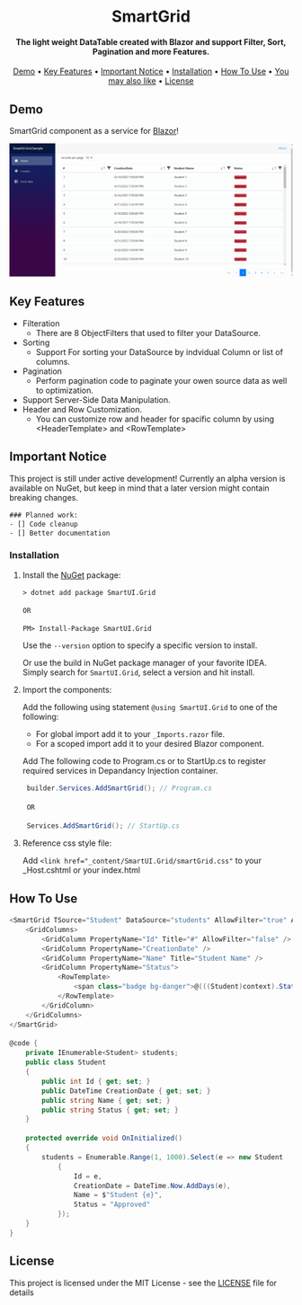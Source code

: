 # <h1 align="center">SmartGrid</h1>

<h4 align="center">The light weight DataTable created with Blazor and support Filter, Sort, Pagination and more Features.</h4>

<p align="center">
  <a href="#key-features">Demo</a> •
  <a href="#key-features">Key Features</a> •
  <a href="#key-features">Important Notice</a> •
  <a href="#how-to-use">Installation</a> •
  <a href="#how-to-use">How To Use</a> •
  <a href="#you-may-also-like">You may also like</a> •
  <a href="#license">License</a>
</p>

## Demo
SmartGrid component as a service for [Blazor](https://blazor.net)!

![demo-img](ReadmeResources/SmartGrid.gif)

## Key Features

* Filteration
  - There are 8 ObjectFilters that used to filter your DataSource.
* Sorting
  - Support For sorting your DataSource by indvidual Column or list of columns. 
* Pagination
  - Perform pagination code to paginate your owen source data as well to optimization.
* Support Server-Side Data Manipulation.
* Header and Row Customization.
  - You can customize row and header for spacific column by using <span>\<HeaderTemplate\></span> and <span>\<RowTemplate\></span>
  
## Important Notice
This project is still under active development! Currently an alpha version is available on NuGet, but keep in mind that a later version might contain breaking changes. 

```
### Planned work: 
- [] Code cleanup
- [] Better documentation
```

### Installation
1. Install the [NuGet](https://www.nuget.org/packages/SmartUI.Grid/) package:

   ```
   > dotnet add package SmartUI.Grid
   
   OR
   
   PM> Install-Package SmartUI.Grid
   ```
   Use the `--version` option to specify a specific version to install.

   Or use the build in NuGet package manager of your favorite IDEA. Simply search for `SmartUI.Grid`, select a version and hit install.

2. Import the components:

   Add the following using statement `@using SmartUI.Grid` to one of the following: 
   - For global import add it to your  `_Imports.razor` file.
   - For a scoped import add  it to your desired Blazor component.
  
   Add The following code to Program.cs or to StartUp.cs to register required services in Depandancy Injection container.
  
   ```cs
    builder.Services.AddSmartGrid(); // Program.cs

    OR

    Services.AddSmartGrid(); // StartUp.cs
   ```
3. Reference css style file:
   
    Add `<link href="_content/SmartUI.Grid/smartGrid.css"` to your _Host.cshtml or your index.html

## How To Use

```cs            
<SmartGrid TSource="Student" DataSource="students" AllowFilter="true" AllowSorting="true" AllowPagination="true">
    <GridColumns>
        <GridColumn PropertyName="Id" Title="#" AllowFilter="false" />
        <GridColumn PropertyName="CreationDate" />
        <GridColumn PropertyName="Name" Title="Student Name" />
        <GridColumn PropertyName="Status">
            <RowTemplate>
                <span class="badge bg-danger">@(((Student)context).Status)</span>
            </RowTemplate>
        </GridColumn>
    </GridColumns>
</SmartGrid>

@code {
    private IEnumerable<Student> students;
    public class Student
    {
        public int Id { get; set; }
        public DateTime CreationDate { get; set; }
        public string Name { get; set; }
        public string Status { get; set; }
    }

    protected override void OnInitialized()
    {
        students = Enumerable.Range(1, 1000).Select(e => new Student
            {
                Id = e,
                CreationDate = DateTime.Now.AddDays(e),
                Name = $"Student {e}",
                Status = "Approved"
            });
    }
}
```

## License
This project is licensed under the MIT License - see the [LICENSE](LICENSE) file for details
